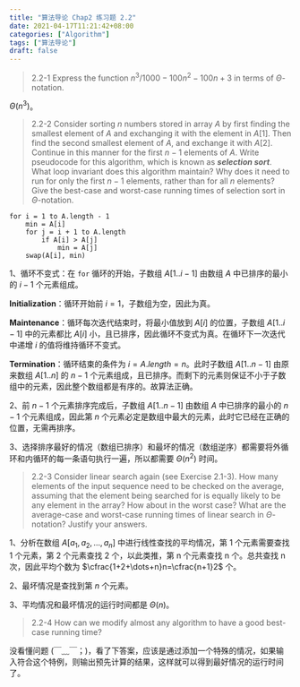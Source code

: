```yaml
---
title: "算法导论 Chap2 练习题 2.2"
date: 2021-04-17T11:21:42+08:00
categories: ["Algorithm"]
tags: ["算法导论"]
draft: false
---
```


> 2.2-1
> Express the function $n^3/1000-100n^2-100n+3$ in terms of $\Theta$-notation.

$\Theta(n^3)$。

> 2.2-2
> Consider sorting $n$ numbers stored in array $A$ by first finding the smallest element of $A$ and exchanging it with the element in $A[1]$. Then find the second smallest element of $A$, and exchange it with $A[2]$. Continue in this manner for the first $n-1$ elements of $A$. Write pseudocode for this algorithm, which is known as **_selection sort_**. What loop invariant does this algorithm maintain? Why does it need to run for only the first $n-1$ elements, rather than for all $n$ elements? Give the best-case
> and worst-case running times of selection sort in $\Theta$-notation.

```
for i = 1 to A.length - 1
	min = A[i]
	for j = i + 1 to A.length
		if A[i] > A[j]
			min = A[j]
	swap(A[i], min)
```

1、循环不变式：在 `for` 循环的开始，子数组 $A[1..i-1]$ 由数组 $A$ 中已排序的最小的 $i-1$ 个元素组成。

**Initialization**：循环开始前 $i=1$，子数组为空，因此为真。

**Maintenance**：循环每次迭代结束时，将最小值放到 $A[i]$ 的位置，子数组 $A[1..i-1]$ 中的元素都比 $A[i]$ 小，且已排序，因此循环不变式为真。在循环下一次迭代中递增 $i$ 的值将维持循环不变式。

**Termination**：循环结束的条件为 $i=A.length=n$。此时子数组 $A[1..n-1]$ 由原来数组 $A[1..n]$ 的 $n-1$ 个元素组成，且已排序。而剩下的元素则保证不小于子数组中的元素，因此整个数组都是有序的。故算法正确。

2、前 $n-1$ 个元素排序完成后，子数组 $A[1..n-1]$ 由数组 $A$ 中已排序的最小的 $n-1$ 个元素组成，因此第 $n$ 个元素必定是数组中最大的元素，此时它已经在正确的位置，无需再排序。

3、选择排序最好的情况（数组已排序）和最坏的情况（数组逆序）都需要将外循环和内循环的每一条语句执行一遍，所以都需要 $\Theta(n^2)$ 时间。

> 2.2-3
> Consider linear search again (see Exercise 2.1-3). How many elements of the input sequence need to be checked on the average, assuming that the element being searched for is equally likely to be any element in the array? How about in the worst case? What are the average-case and worst-case running times of linear search in $\Theta$-notation? Justify your answers.

1、分析在数组 $A[a_1,a_2,\dots,a_n]$ 中进行线性查找的平均情况，第 1 个元素需要查找 1 个元素，第 2 个元素查找 2 个，以此类推，第 n 个元素查找 n 个。总共查找 n 次，因此平均个数为 $\cfrac{1+2+\dots+n}n=\cfrac{n+1}2$ 个。

2、最坏情况是查找到第 $n$ 个元素。

3、平均情况和最坏情况的运行时间都是 $\Theta(n)$。

> 2.2-4
> How can we modify almost any algorithm to have a good best-case running time? 

没看懂问题 (￣﹏￣；)，看了下答案，应该是通过添加一个特殊的情况，如果输入符合这个特例，则输出预先计算的结果，这样就可以得到最好情况的运行时间了。